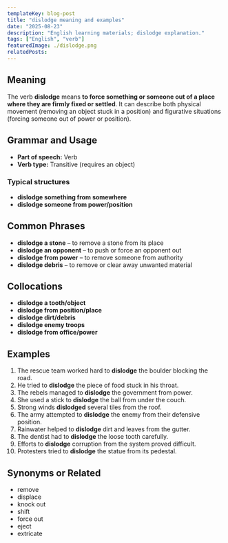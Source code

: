 ```yaml
---
templateKey: blog-post
title: "dislodge meaning and examples"
date: "2025-08-23"
description: "English learning materials; dislodge explanation."
tags: ["English", "verb"]
featuredImage: ./dislodge.png
relatedPosts:
---
```


## Meaning

The verb **dislodge** means **to force something or someone out of a place where they are firmly fixed or settled**. It can describe both physical movement (removing an object stuck in a position) and figurative situations (forcing someone out of power or position).

## Grammar and Usage

- **Part of speech:** Verb
- **Verb type:** Transitive (requires an object)

### Typical structures

- **dislodge something from somewhere**
- **dislodge someone from power/position**

## Common Phrases

- **dislodge a stone** – to remove a stone from its place
- **dislodge an opponent** – to push or force an opponent out
- **dislodge from power** – to remove someone from authority
- **dislodge debris** – to remove or clear away unwanted material

## Collocations

- **dislodge a tooth/object**
- **dislodge from position/place**
- **dislodge dirt/debris**
- **dislodge enemy troops**
- **dislodge from office/power**

## Examples

1. The rescue team worked hard to **dislodge** the boulder blocking the road.
2. He tried to **dislodge** the piece of food stuck in his throat.
3. The rebels managed to **dislodge** the government from power.
4. She used a stick to **dislodge** the ball from under the couch.
5. Strong winds **dislodged** several tiles from the roof.
6. The army attempted to **dislodge** the enemy from their defensive position.
7. Rainwater helped to **dislodge** dirt and leaves from the gutter.
8. The dentist had to **dislodge** the loose tooth carefully.
9. Efforts to **dislodge** corruption from the system proved difficult.
10. Protesters tried to **dislodge** the statue from its pedestal.

## Synonyms or Related

- remove
- displace
- knock out
- shift
- force out
- eject
- extricate
